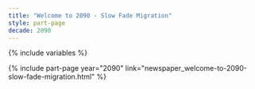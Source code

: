 ```yaml
---
title: "Welcome to 2090 - Slow Fade Migration"
style: part-page
decade: 2090
---
```


{% include variables %}

{% include part-page year="2090" link="newspaper_welcome-to-2090-slow-fade-migration.html" %}
